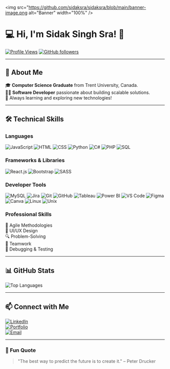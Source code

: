 <!-- Banner Photo -->
<img src="https://github.com/sidaksra/sidaksra/blob/main/banner-image.png alt="Banner" width="100%" />

# 💻 Hi, I'm Sidak Singh Sra! 👋

[![Profile Views](https://komarev.com/ghpvc/?username=sidaksra&color=blue)](https://github.com/sidaksra)
[![GitHub followers](https://img.shields.io/github/followers/sidaksra?label=Follow&style=social)](https://github.com/sidaksra)

---

## 🚀 About Me
🎓 **Computer Science Graduate** from Trent University, Canada.  
👨‍💻 **Software Developer** passionate about building scalable solutions.  
🌟 Always learning and exploring new technologies!  

---

## 🛠️ Technical Skills

### **Languages**
![JavaScript](https://img.shields.io/badge/JavaScript-F7DF1E?style=for-the-badge&logo=javascript&logoColor=black)
![HTML](https://img.shields.io/badge/HTML-E34F26?style=for-the-badge&logo=html5&logoColor=white)
![CSS](https://img.shields.io/badge/CSS-1572B6?style=for-the-badge&logo=css3&logoColor=white)
![Python](https://img.shields.io/badge/Python-3776AB?style=for-the-badge&logo=python&logoColor=white)
![C#](https://img.shields.io/badge/C%23-239120?style=for-the-badge&logo=c-sharp&logoColor=white)
![PHP](https://img.shields.io/badge/PHP-777BB4?style=for-the-badge&logo=php&logoColor=white)
![SQL](https://img.shields.io/badge/SQL-003B57?style=for-the-badge&logo=postgresql&logoColor=white)

### **Frameworks & Libraries**
![React.js](https://img.shields.io/badge/React-20232A?style=for-the-badge&logo=react&logoColor=61DAFB)
![Bootstrap](https://img.shields.io/badge/Bootstrap-563D7C?style=for-the-badge&logo=bootstrap&logoColor=white)
![SASS](https://img.shields.io/badge/SASS-CC6699?style=for-the-badge&logo=sass&logoColor=white)

### **Developer Tools**
![MySQL](https://img.shields.io/badge/MySQL-4479A1?style=for-the-badge&logo=mysql&logoColor=white)
![Jira](https://img.shields.io/badge/Jira-0052CC?style=for-the-badge&logo=jira&logoColor=white)
![Git](https://img.shields.io/badge/Git-F05032?style=for-the-badge&logo=git&logoColor=white)
![GitHub](https://img.shields.io/badge/GitHub-181717?style=for-the-badge&logo=github&logoColor=white)
![Tableau](https://img.shields.io/badge/Tableau-E97627?style=for-the-badge&logo=tableau&logoColor=white)
![Power BI](https://img.shields.io/badge/Power%20BI-F2C811?style=for-the-badge&logo=powerbi&logoColor=black)
![VS Code](https://img.shields.io/badge/VS%20Code-007ACC?style=for-the-badge&logo=visual-studio-code&logoColor=white)
![Figma](https://img.shields.io/badge/Figma-F24E1E?style=for-the-badge&logo=figma&logoColor=white)
![Canva](https://img.shields.io/badge/Canva-00C4CC?style=for-the-badge&logo=canva&logoColor=white)
![Linux](https://img.shields.io/badge/Linux-FCC624?style=for-the-badge&logo=linux&logoColor=black)
![Unix](https://img.shields.io/badge/Unix-0041C4?style=for-the-badge&logo=gnu&logoColor=white)

### **Professional Skills**
💼 Agile Methodologies  
🎨 UI/UX Design  
🔍 Problem-Solving  
🤝 Teamwork  
🐛 Debugging & Testing

---

## 📊 GitHub Stats

![Top Languages](https://github-readme-stats.vercel.app/api/top-langs/?username=sidaksra&layout=compact&theme=radical)

---

## 📫 Connect with Me

[![LinkedIn](https://img.shields.io/badge/LinkedIn-0077B5?style=for-the-badge&logo=linkedin&logoColor=white)](https://linkedin.com/in/sidaksinghsra)  
[![Portfolio](https://img.shields.io/badge/Portfolio-242424?style=for-the-badge&logo=About.me&logoColor=white)](https://sidak-portfolio.vercel.app/)  
[![Email](https://img.shields.io/badge/Email-D14836?style=for-the-badge&logo=gmail&logoColor=white)](mailto:sidaksra@outlook.com)

---

### 🌟 Fun Quote
> "The best way to predict the future is to create it." – Peter Drucker
